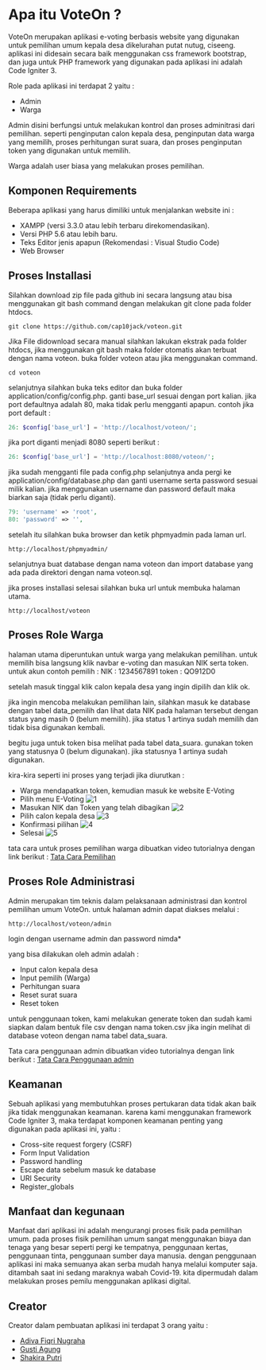 # Apa itu VoteOn ?


VoteOn merupakan aplikasi e-voting berbasis website yang digunakan untuk pemilihan umum kepala desa dikelurahan putat nutug, ciseeng. aplikasi ini didesain secara baik menggunakan css framework bootstrap, dan juga untuk PHP framework yang digunakan pada aplikasi ini adalah Code Igniter 3.

Role pada aplikasi ini terdapat 2 yaitu :
- Admin
- Warga

Admin disini berfungsi untuk melakukan kontrol dan proses adminitrasi dari pemilihan. seperti penginputan calon kepala desa, penginputan data warga yang memilih, proses perhitungan surat suara, dan proses penginputan token yang digunakan untuk memilih.

Warga adalah user biasa yang melakukan proses pemilihan. 



## Komponen Requirements


Beberapa aplikasi yang harus dimiliki untuk menjalankan website ini :
- XAMPP (versi 3.3.0 atau lebih terbaru direkomendasikan).
- Versi PHP 5.6 atau lebih baru.
- Teks Editor jenis apapun (Rekomendasi : Visual Studio Code)
- Web Browser


## Proses Installasi


Silahkan download zip file pada github ini secara langsung atau bisa menggunakan git bash command dengan melakukan git clone pada folder htdocs.
```
git clone https://github.com/cap10jack/voteon.git
```

Jika File didownload secara manual silahkan lakukan ekstrak pada folder htdocs, jika menggunakan git bash maka folder otomatis akan terbuat dengan nama voteon. buka folder voteon atau jika menggunakan command.
```
cd voteon
``` 

selanjutnya silahkan buka teks editor dan buka folder application/config/config.php. ganti base_url sesuai dengan port kalian. jika port defaultnya adalah 80, maka tidak perlu mengganti apapun. contoh jika port default :
```php
26: $config['base_url'] = 'http://localhost/voteon/';
```

jika port diganti menjadi 8080 seperti berikut :
```php
26: $config['base_url'] = 'http://localhost:8080/voteon/';
```

jika sudah mengganti file pada config.php selanjutnya anda pergi ke application/config/database.php dan ganti username serta password sesuai milik kalian. jika menggunakan username dan password default maka biarkan saja (tidak perlu diganti).  
```php
79: 'username' => 'root',
80: 'password' => '',
```

setelah itu silahkan buka browser dan ketik phpmyadmin pada laman url.
```
http://localhost/phpmyadmin/ 
```

selanjutnya buat database dengan nama voteon dan import database yang ada pada direktori dengan nama voteon.sql.

jika proses installasi selesai silahkan buka url untuk membuka halaman utama.
```
http://localhost/voteon
```

## Proses Role Warga

halaman utama diperuntukan untuk warga yang melakukan pemilihan. untuk memilih bisa langsung klik navbar e-voting dan masukan NIK serta token.
untuk akun contoh pemilih :
NIK : 1234567891
token : QO912D0

setelah masuk tinggal klik calon kepala desa yang ingin dipilih dan klik ok.

jika ingin mencoba melakukan pemilihan lain, silahkan masuk ke database dengan tabel data_pemilih dan lihat data NIK pada halaman tersebut dengan status yang masih 0 (belum memilih). jika status 1 artinya sudah memilih dan tidak bisa digunakan kembali.

begitu juga untuk token bisa melihat pada tabel data_suara. gunakan token yang statusnya 0 (belum digunakan). jika statusnya 1 artinya sudah digunakan.

kira-kira seperti ini proses yang terjadi jika diurutkan :
- Warga mendapatkan token, kemudian masuk ke website E-Voting
- Pilih menu E-Voting
![1](https://github.com/cap10jack/voteon/blob/master/assets/images/warga-1.png)
- Masukan NIK dan Token yang telah dibagikan
![2](https://github.com/cap10jack/voteon/blob/master/assets/images/warga-2.png)
- Pilih calon kepala desa
![3](https://github.com/cap10jack/voteon/blob/master/assets/images/warga-3.png)
- Konfirmasi pilihan
![4](https://github.com/cap10jack/voteon/blob/master/assets/images/warga-4.png)
- Selesai
![5](https://github.com/cap10jack/voteon/blob/master/assets/images/warga-5.png)

tata cara untuk proses pemilihan warga dibuatkan video tutorialnya dengan link berikut :
[Tata Cara Pemilihan](https://www.youtube.com/watch?v=gMeFZJldKOs>)


## Proses Role Administrasi

Admin merupakan tim teknis dalam pelaksanaan administrasi dan kontrol pemilihan umum VoteOn. untuk halaman admin dapat diakses melalui :
```
http://localhost/voteon/admin
```
login dengan username admin dan password nimda*

yang bisa dilakukan oleh admin adalah :
- Input calon kepala desa
- Input pemilih (Warga)
- Perhitungan suara
- Reset surat suara
- Reset token

untuk penggunaan token, kami melakukan generate token dan sudah kami siapkan dalam bentuk file csv dengan nama token.csv
jika ingin melihat di database voteon dengan nama tabel data_suara.


Tata cara penggunaan admin dibuatkan video tutorialnya dengan link berikut :
[Tata Cara Penggunaan admin](https://youtu.be/UozJc-4YTOU>)

## Keamanan

Sebuah aplikasi yang membutuhkan proses pertukaran data tidak akan baik jika tidak menggunakan keamanan. karena kami menggunakan framework Code Igniter 3, maka terdapat komponen keamanan penting yang digunakan pada aplikasi ini, yaitu :
- Cross-site request forgery (CSRF)
- Form Input Validation
- Password handling
- Escape data sebelum masuk ke database
- URI Security
- Register_globals

## Manfaat dan kegunaan
Manfaat dari aplikasi ini adalah mengurangi proses fisik pada pemilihan umum. pada proses fisik pemilihan umum sangat menggunakan biaya dan tenaga yang besar seperti pergi ke tempatnya, penggunaan kertas, penggunaan tinta, penggunaan sumber daya manusia. dengan penggunaan aplikasi ini maka semuanya akan serba mudah hanya melalui komputer saja. ditambah saat ini sedang maraknya wabah Covid-19. kita dipermudah dalam melakukan proses pemilu menggunakan aplikasi digital.


## Creator

Creator dalam pembuatan aplikasi ini terdapat 3 orang yaitu : 
- [Adiva Fiqri Nugraha](https://github.com/adivafiqri)
- [Gusti Agung](https://github.com/cap10jack)
- [Shakira Putri](https://github.com/shakiraayunda)